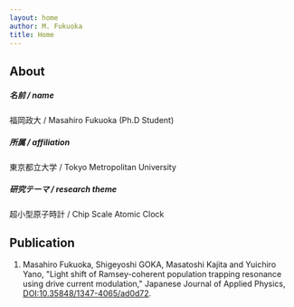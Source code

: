 ```yaml
---
layout: home
author: M. Fukuoka
title: Home
---
```


## About

##### 名前 / name

福岡政大 / Masahiro Fukuoka (Ph.D Student)

##### 所属 / affiliation 

東京都立大学 / Tokyo Metropolitan University

##### 研究テーマ / research theme

超小型原子時計 / Chip Scale Atomic Clock

## Publication

1. Masahiro Fukuoka, Shigeyoshi GOKA, Masatoshi Kajita and Yuichiro Yano, "Light shift of Ramsey-coherent population trapping resonance using drive current modulation," Japanese Journal of Applied Physics, [DOI:10.35848/1347-4065/ad0d72](https://doi.org/DOI:10.35848/1347-4065/ad0d72). 
